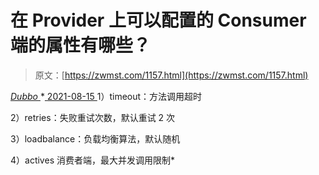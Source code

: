 <!--yml
category: 未分类
date: 0001-01-01 00:00:00
--->

# 在 Provider 上可以配置的 Consumer 端的属性有哪些？

> 原文：[https://zwmst.com/1157.html](https://zwmst.com/1157.html)

   [ *Dubbo* ](https://zwmst.com/dubbo)*[ <time datetime="2021-08-15T10:37:54+08:00"> 2021-08-15 </time> ](https://zwmst.com/1157.html)  1）timeout：方法调用超时

2）retries：失败重试次数，默认重试 2 次

3）loadbalance：负载均衡算法，默认随机

4）actives 消费者端，最大并发调用限制*